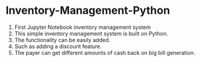 # Inventory-Management-Python
1. First Jupyter Notebook inventory management system
2. This simple inventory management system is built on Python.
3. The functionality can be easily added.
4. Such as adding a discount feature.
5. The payer can get different amounts of cash back on big bill generation.

